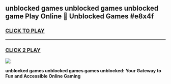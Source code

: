 
## unblocked games unblocked games unblocked game Play Online 👋 Unblocked Games #e8x4f
<h3>
<a href="https://premium.freeplayer.one?title=unblocked_games_unblocked_games&ref=21F">CLICK TO PLAY</a></h3>
<hr>

<h3>
<a href="https://premium.freeplayer.one?title=unblocked_games_unblocked_games&ref=21F">CLICK 2 PLAY</a>
  
</h3>

<a href="https://premium.freeplayer.one?title=unblocked_games_unblocked_games&ref=21F/"><img src="https://clearcache.store/games.png"></a>


**unblocked games unblocked games games unblocked: Your Gateway to Fun and Accessible Online Gaming**

